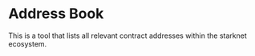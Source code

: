# Address Book

This is a tool that lists all relevant contract addresses within the starknet ecosystem.
